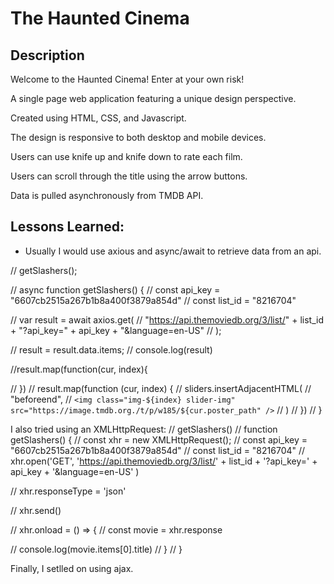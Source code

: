 # The Haunted Cinema
## Description
Welcome to the Haunted Cinema! Enter at your own risk!

A single page web application featuring a unique design perspective.

Created using HTML, CSS, and Javascript.

The design is responsive to both desktop and mobile devices.

Users can use knife up and knife down to rate each film.

Users can scroll through the title using the arrow buttons.

Data is pulled asynchronously from TMDB API.

## Lessons Learned:
- Usually I would use axious and async/await to retrieve data from an api. 


// getSlashers();

// async function getSlashers() {
// const api_key = "6607cb2515a267b1b8a400f3879a854d"
// const list_id = "8216704"

// var result = await axios.get(
// "https://api.themoviedb.org/3/list/" + list_id + "?api_key=" + api_key + "&language=en-US"
// );

// result = result.data.items;
// console.log(result)

//result.map(function(cur, index){

// })
// result.map(function (cur, index) {
//   sliders.insertAdjacentHTML(
//        "beforeend",
//        `<img class="img-${index} slider-img" src="https://image.tmdb.org./t/p/w185/${cur.poster_path" />`
//     )
// })
// }

I also tried using an XMLHttpRequest:
// getSlashers()
// function getSlashers() {
//     const xhr = new XMLHttpRequest();
//     const api_key = "6607cb2515a267b1b8a400f3879a854d"
//     const list_id = "8216704"
//     xhr.open('GET', 'https://api.themoviedb.org/3/list/' + list_id + '?api_key=' + api_key + '&language=en-US' )

//     xhr.responseType = 'json'

//     xhr.send()

//     xhr.onload = () => {
//         const movie = xhr.response

//         console.log(movie.items[0].title)
//     }
// }

Finally, I setlled on using ajax.